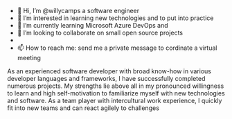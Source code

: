 - 👋 Hi, I’m @willycamps a software engineer 
- 👀 I’m interested in learning new technologies and to put into practice
- 🌱 I’m currently learning Microsoft Azure DevOps and
- 💞️ I’m looking to collaborate on small open source projects 
-
- 📫 How to reach me: send me a private message to cordinate a virtual meeting 

As an experienced software developer with broad know-how in various developer languages and frameworks, I have successfully completed numerous projects. 
My strengths lie above all in my pronounced willingness to learn and high self-motivation to familiarize myself with new technologies and software.
As a team player with intercultural work experience, I quickly fit into new teams and can react agilely to challenges

<!---
willycamps/willycamps is a ✨ special ✨ repository because its `README.md` (this file) appears on your GitHub profile.
You can click the Preview link to take a look at your changes.
--->
